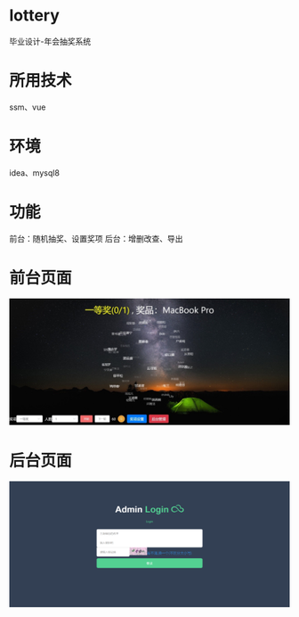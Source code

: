 # lottery
毕业设计-年会抽奖系统
# 所用技术
ssm、vue
# 环境
idea、mysql8
# 功能
前台：随机抽奖、设置奖项
后台：增删改查、导出
# 前台页面
![](demo/01.jpg)
# 后台页面
![](demo/02.png)
